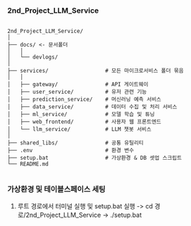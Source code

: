 ### 2nd_Project_LLM_Service

```

2nd_Project_LLM_Service/
│  
├── docs/ <- 문서폴더
│   │
│   └── devlogs/    
│
├── services/                  # 모든 마이크로서비스 폴더 묶음
│   │
│   ├── gateway/               # API 게이트웨이
│   ├── user_service/          # 유저 관련 기능
│   ├── prediction_service/    # 머신러닝 예측 서비스
│   ├── data_service/          # 데이터 수집 및 처리 서비스
│   ├── ml_service/            # 모델 학습 및 튜닝
│   ├── web_frontend/          # 사용자 웹 프론트엔드
│   └── llm_service/           # LLM 챗봇 서비스
│
├── shared_libs/               # 공통 유틸리티
├── .env                       # 환경 변수
├── setup.bat                  # 가상환경 & DB 셋업 스크립트
└── README.md


```


### 가상환경 및 테이블스페이스 세팅

1. 루트 경로에서 터미널 실행 및 setup.bat 실행
-> cd 경로/2nd_Project_LLM_Service
-> ./setup.bat